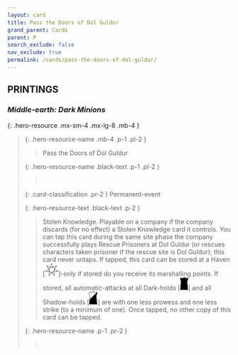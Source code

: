 ```yaml
---
layout: card
title: Pass the Doors of Dol Guldur
grand_parent: Cards
parent: P
search_exclude: false
nav_exclude: true
permalink: /cards/pass-the-doors-of-dol-guldur/
---
```


## PRINTINGS


### _Middle-earth: Dark Minions_

{: .hero-resource .mx-sm-4 .mx-lg-8 .mb-4 }
> {: .hero-resource-name .mb-4 .p-1 .pl-2 }
> > <div class="card-mp"></div>
> > <div class="card-name">Pass the Doors of Dol Guldur</div>
>
> {: .hero-resource-name .black-text .p-1 .pl-2 }
> > &nbsp;
>
> {: .card-classification .pr-2 }
> Permanent-event
>
> {: .hero-resource-text .black-text .p-2 }
> > Stolen Knowledge. Playable on a company if the company discards (for no effect) a Stolen Knowledge card it controls. You can tap this card during the same site phase the company successfully plays Rescue Prisoners at Dol Guldur (or rescues characters taken prisoner if the rescue site is Dol Guldur); this card never untaps. If tapped, this card can be stored at a Haven \[![](/assets/images/free-haven.svg)]-only if stored do you receive its marshalling points. If stored, all automatic-attacks at all Dark-holds \[![](/assets/images/dark-hold.svg)] and all Shadow-holds \[![](/assets/images/shadow-hold.svg)] are with one less prowess and one less strike (to a minimum of one). Once tapped, no other copy of this card can be tapped. 
> 
> {: .hero-resource-name .p-1 .pr-2 }
> > <div class="card-shield"></div>
> > <div class="card-corruption">&nbsp;</div>
